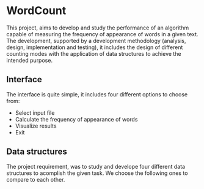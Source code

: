 # WordCount

This project, aims to develop and study the performance of an algorithm capable of measuring the frequency of appearance of words in a given text. The development, supported by a development methodology (analysis, design, implementation and testing), it includes the design of different counting modes with the application of data structures to achieve the intended purpose.

## Interface

The interface is quite simple, it includes four different options to choose from:
* Select input file
* Calculate the frequency of appearance of words
* Visualize results
* Exit

## Data structures

The project requirement, was to study and develope four different data structures to acomplish the given task. We choose the following ones to compare to each other.

